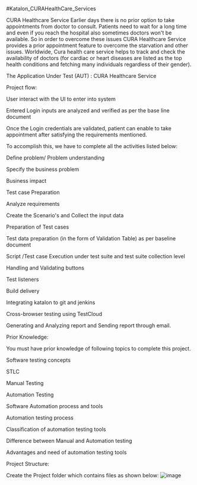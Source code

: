#Katalon_CURAHealthCare_Services

CURA Healthcare Service
Earlier days there is no prior option to take appointments from doctor to consult. Patients need to wait for a long time and even if you reach the hospital also sometimes doctors won't be available. So in order 
to overcome these issues CURA Healthcare Service provides a prior appointment feature to overcome the starvation and other issues. Worldwide, Cura health care service helps to track and check the availability of 
doctors (for cardiac or heart diseases are listed as the top health conditions and fetching many individuals regardless of their gender).

The Application Under Test (AUT) :  CURA Healthcare Service

Project flow:

User interact with the UI to enter into system

Entered Login inputs are analyzed and verified as per the base line document

Once the Login credentials are validated, patient can enable to take appointment after satisfying the requirements mentioned.

To accomplish this, we have to complete all the activities listed below:

Define problem/ Problem understanding

Specify the business problem

Business impact 

 Test case Preparation

Analyze requirements

Create the Scenario's and Collect the input data

Preparation of Test cases

Test data preparation (in the form of Validation Table) as per baseline document

Script /Test case Execution under test suite and test suite collection level 

Handling  and Validating buttons

Test listeners

Build delivery

Integrating katalon to git and jenkins

Cross-browser testing using TestCloud

Generating and Analyzing report and Sending report through email.


Prior Knowledge:

 You must  have prior knowledge of following topics to complete this project.

Software testing concepts

STLC	

Manual Testing

Automation Testing

Software Automation process and tools 

Automation testing process

Classification of  automation testing tools

Difference between Manual and Automation testing

Advantages and need of automation testing tools

Project  Structure:

Create the Project folder which contains files as shown below:
![image](https://github.com/smartinternz02/SI-GuidedProject-705573-1707227170/assets/138677532/0424c759-7309-4c90-aa45-e848c0408945)
